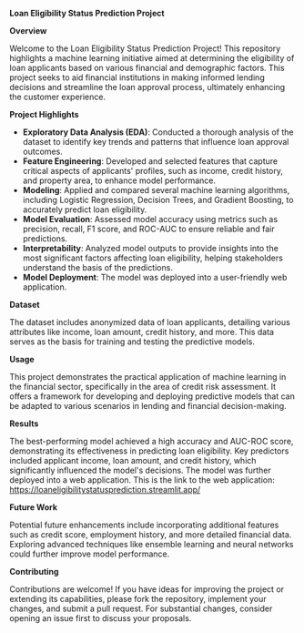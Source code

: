 **Loan Eligibility Status Prediction Project**

**Overview**

Welcome to the Loan Eligibility Status Prediction Project!
This repository highlights a machine learning initiative aimed at determining the eligibility of loan applicants based on various financial and demographic factors.
This project seeks to aid financial institutions in making informed lending decisions and streamline the loan approval process, ultimately enhancing the customer experience.

**Project Highlights**

* **Exploratory Data Analysis (EDA)**: Conducted a thorough analysis of the dataset to identify key trends and patterns that influence loan approval outcomes.
* **Feature Engineering**: Developed and selected features that capture critical aspects of applicants' profiles, such as income, credit history, and property area, to enhance model performance.
* **Modeling**: Applied and compared several machine learning algorithms, including Logistic Regression, Decision Trees, and Gradient Boosting, to accurately predict loan eligibility.
* **Model Evaluation**: Assessed model accuracy using metrics such as precision, recall, F1 score, and ROC-AUC to ensure reliable and fair predictions.
* **Interpretability**: Analyzed model outputs to provide insights into the most significant factors affecting loan eligibility, helping stakeholders understand the basis of the predictions.
* **Model Deployment**: The model was deployed into a user-friendly web application.

**Dataset**

The dataset includes anonymized data of loan applicants, detailing various attributes like income, loan amount, credit history, and more.
This data serves as the basis for training and testing the predictive models.

**Usage**

This project demonstrates the practical application of machine learning in the financial sector, specifically in the area of credit risk assessment.
It offers a framework for developing and deploying predictive models that can be adapted to various scenarios in lending and financial decision-making.

**Results**

The best-performing model achieved a high accuracy and AUC-ROC score, demonstrating its effectiveness in predicting loan eligibility.
Key predictors included applicant income, loan amount, and credit history, which significantly influenced the model's decisions.
The model was further deployed into a web application.
This is the link to the web application: https://loaneligibilitystatusprediction.streamlit.app/

**Future Work**

Potential future enhancements include incorporating additional features such as credit score, employment history, and more detailed financial data.
Exploring advanced techniques like ensemble learning and neural networks could further improve model performance.

**Contributing**

Contributions are welcome!
If you have ideas for improving the project or extending its capabilities, please fork the repository, implement your changes, and submit a pull request.
For substantial changes, consider opening an issue first to discuss your proposals.
